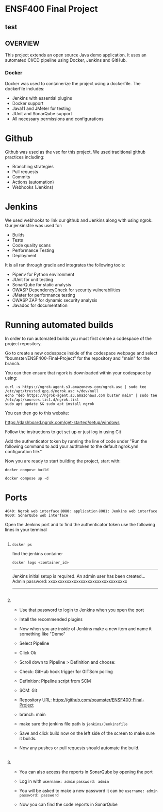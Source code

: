 # ENSF400 Final Project
## test
## OVERVIEW

This project extends an open source Java demo application. It uses an automated CI/CD pipeline using Docker, Jenkins and GitHub. 

### Docker

Docker was used to containerize the project using a dockerfile. The dockerfile includes:
- Jenkins with essential plugins
- Docker support
- Java11 and JMeter for testing 
- JUnit and SonarQube support
- All necessary permissions and configurations

# Github

Github was used as the vsc for this project. We used traditional github practices including:
- Branching strategies
- Pull requests
- Commits
- Actions (automation)
- Webhooks (Jenkins)

# Jenkins

We used webhooks to link our github and Jenkins along with using ngrok. Our jenkinsfile was used for:
- Builds
- Tests
- Code quality scans
- Performance Testing
- Deployment


It is all ran through gradle and integrates the following tools:
- Pipenv for Python environment
- JUnit for unit testing
- SonarQube for static analysis
- OWASP DependencyCheck for security vulnerabilities
- JMeter for performance testing
- OWASP ZAP for dynamic security analysis
- Javadoc for documentation

# Running automated builds

In order to run automated builds you must first create a codespace of the project repository.

Go to create a new codespace inside of the codespace webpage and select "boumster/ENSF400-Final-Project" for the repository and "main" for the branch.

You can then ensure that ngork is downloaded within your codespace by using:

```
curl -s https://ngrok-agent.s3.amazonaws.com/ngrok.asc | sudo tee /etc/apt/trusted.gpg.d/ngrok.asc >/dev/null
echo "deb https://ngrok-agent.s3.amazonaws.com buster main" | sudo tee /etc/apt/sources.list.d/ngrok.list
sudo apt update && sudo apt install ngrok
```

You can then go to this website:

https://dashboard.ngrok.com/get-started/setup/windows

Follow the instructions to get set up or just log in using Git

Add the authenticator token by running the line of code under "Run the following command to add your authtoken to the default ngrok.yml configuration file." 

Now you are ready to start building the project, start with:

```
docker compose build
```

```
docker compose up -d
```


# Ports

```4040: Ngrok web interface```
```8080: application```
```8081: Jenkins web interface```
```9000: SonarQube web interface```

Open the Jenkins port and to find the authenticator token use the following lines in your terminal  
<br />
1. ```
   docker ps
   ```
   find the jenkins container
  
   ```
   docker logs <container_id>
   ```

   *************************************************************
   Jenkins initial setup is required. An admin user has been created...
   Admin password: xxxxxxxxxxxxxxxxxxxxxxxxxxxxxxxxxx
   *************************************************************
   <br />
3. - Use that password to login to Jenkins when you open the port
  
   - Intall the recommended plugins
  
   - Now when you are inside of Jenkins make a new item and name it something like "Demo"
  
   - Select Pipeline
  
   - Click Ok
  
   - Scroll down to Pipeline > Definition and choose:
  
   - Check: GitHub hook trigger for GITScm polling
  
   - Definition: Pipeline script from SCM
  
   - SCM: Git
  
   - Repository URL: https://github.com/boumster/ENSF400-Final-Project
  
   - branch: main
  
   - make sure the jenkins file path is ```jenkins/Jenkinsfile```
  
   - Save and click build now on the left side of the screen to make sure it builds.
  
   - Now any pushes or pull requests should automate the build.
   <br />
4. - You can also access the reports in SonarQube by opening the port

   - Log in with ```username: admin``` ```password: admin```
  
   - You will be asked to make a new password it can be ```username: admin``` ```password: password```
  
   - Now you can find the code reports in SonarQube


